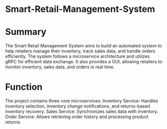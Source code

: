 # Smart-Retail-Management-System
# Summary
The Smart Retail Management System aims to build an automated system to help retailers manage their inventory, track sales data, and handle orders efficiently. The system follows a microservice architecture and utilizes gRPC for efficient data exchange. It also provides a GUI, allowing retailers to monitor inventory, sales data, and orders in real time.
# Function
The project contains three core microservices:
Inventory Service: Handles inventory selection, inventory change notifications, and returns-based inventory recovery.
Sales Service: Synchronizes sales data with inventory.
Order Service: Allows retrieving order history and processing product returns.
